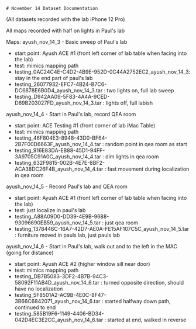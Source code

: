     # November 14 Dataset Documentation
(All datasets recorded with the lab iPhone 12 Pro)

All maps recorded with half on lights in Paul's lab

Maps:
ayush_nov_14_3 - Basic sweep of Paul's lab
- start point: Ayush ACE #1 (front left corner of lab table when facing into the lab)
- test: mimics mapping path
- testing_0AC24C4E-C4D2-4B9E-952D-0C44A2752EC2_ayush_nov_14_3: stay in the end part of paul's lab
- testing_26077932-EFC7-4B24-B7C6-DC6878E6B0D4_ayush_nov_14_3.tar : two lights on, full lab sweep
- testing_D942AA09-5F83-4A4A-9CED-D69B203027FD_ayush_nov_14_3.tar : lights off, full labish

ayush_nov_14_4 - Start in Paul's lab, record QEA room
- start point: ACE Testing #1 (front corner of lab iMac Table)
- test: mimics mapping path
- testing_46F804E3-8948-43D0-BF64-2B7F00D6663F_ayush_nov_14_4.tar : random point in qea room as start
- testing_916E83DA-EB88-45D1-94FF-3A9705C91A0C_ayush_nov_14_4.tar : dim lights in qea room
- testing_632F9815-002B-4E7E-8BF2-ACA38DC26F4B_ayush_nov_14_4.tar : fast movement during localization in qea room

ayush_nov_14_5 - Record Paul's lab and QEA room
- start point: Ayush ACE #1 (front left corner of lab table when facing into the lab)
- test: just localize in paul's lab
- testing_A88A09D0-DD39-4E9B-9688-93096690EB59_ayush_nov_14_5.tar : just qea room
- testing_1378446C-16A7-42D7-AE0A-FE15AF107C5C_ayush_nov_14_5.tar : furniture moved in pauls lab, just pauls lab


ayush_nov_14_6 - Start in Paul's lab, walk out and to the left in the MAC (going for distance)
- start point: Ayush ACE #2 (higher window sill near door)
- test: mimics mapping path
- testing_DB7B5083-3DF2-4B7B-94C3-58092F11AB4D_ayush_nov_14_6.tar : turned opposite direction, should have no localization
- testing_5F8501A2-AC9B-4E0C-8F47-3B66C6842071_ayush_nov_14_6.tar : started halfway down path, continued to end
- testing_585B19F6-1149-4406-BD34-042D4EC3E2CC_ayush_nov_14_6.tar : started at end, walked in reverse